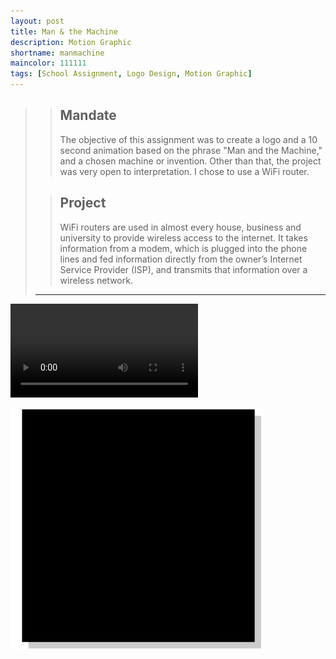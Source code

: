 ```yaml
---
layout: post
title: Man & the Machine
description: Motion Graphic
shortname: manmachine
maincolor: 111111
tags: [School Assignment, Logo Design, Motion Graphic]
---
```

>> ## Mandate
>> The objective of this assignment was to create a logo and a 10 second animation based on the phrase "Man and the Machine," and a chosen machine or invention. Other than that, the project was very open to interpretation. I chose to use a WiFi router.
>
>> ## Project
>> WiFi routers are used in almost every house, business and university to provide wireless access to the internet. It takes information from a modem, which is plugged into the phone lines and fed information directly from the owner’s Internet Service Provider (ISP), and transmits that information over a wireless network.
>
> ***

<video class="project__content--video" controls="" preload="metadata" style="background-color:black;">
	<source src="/assets/img/portfolio/manmachine/manmachine.webm" type="video/webm">
	<source src="/assets/img/portfolio/manmachine/manmachine.ogv" type="video/ogg">
	<source src="/assets/img/portfolio/manmachine/manmachine.mp4" type="video/mp4">
	<p>Your browser does not support the video tag.</p>
</video>

![Man and the Machine Animation](/assets/img/portfolio/manmachine/manmachine_anim_1.gif)
